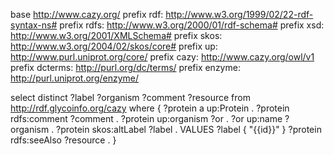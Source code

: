 base <http://www.cazy.org/>
prefix rdf: <http://www.w3.org/1999/02/22-rdf-syntax-ns#>
prefix rdfs: <http://www.w3.org/2000/01/rdf-schema#>
prefix xsd: <http://www.w3.org/2001/XMLSchema#>
prefix skos: <http://www.w3.org/2004/02/skos/core#>
prefix up: <http://www.purl.uniprot.org/core/>
prefix cazy: <http://www.cazy.org/owl/v1>
prefix dcterms: <http://purl.org/dc/terms/>
prefix enzyme: <http://purl.uniprot.org/enzyme/>

select distinct ?label ?organism ?comment ?resource
from <http://rdf.glycoinfo.org/cazy>
where { 
?protein a up:Protein .
?protein rdfs:comment ?comment .
?protein up:organism ?or .
?or up:name ?organism .
?protein skos:altLabel  ?label .
VALUES ?label { "{{id}}" }
?protein rdfs:seeAlso ?resource .
} 
